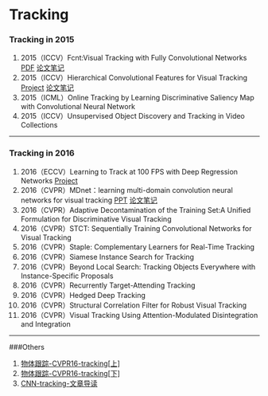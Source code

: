 # Tracking

### Tracking in 2015
1. 2015（ICCV）Fcnt:Visual Tracking with Fully Convolutional Networks
[PDF](http://202.118.75.4/lu/Paper/ICCV2015/iccv15_lijun.pdf)
[论文笔记](http://blog.csdn.net/carrierlxksuper/article/details/48918297)
2. 2015（ICCV）Hierarchical Convolutional Features for Visual Tracking
[Project](https://github.com/jbhuang0604/CF2)
[论文笔记](http://blog.csdn.net/autocyz/article/details/50827010)
3. 2015（ICML）Online Tracking by Learning Discriminative Saliency Map with Convolutional Neural Network
4. 2015（ICCV）Unsupervised Object Discovery and Tracking in Video Collections

------------------------------------
### Tracking in 2016
1. 2016（ECCV）Learning to Track at 100 FPS with Deep Regression Networks
[Project](http://davheld.github.io/GOTURN/GOTURN.html)
2. 2016（CVPR）MDnet：learning multi-domain convolution neural networks for visual tracking
[PPT](http://www.votchallenge.net/vot2015/download/presentation_Hyeonseob.pdf)
[论文笔记](http://www.cnblogs.com/wangxiaocvpr/p/5598608.html)
3. 2016（CVPR）Adaptive Decontamination of the Training Set:A Unified Formulation for Discriminative Visual Tracking
4. 2016（CVPR）STCT: Sequentially Training Convolutional Networks for Visual Tracking
5. 2016（CVPR）Staple: Complementary Learners for Real-Time Tracking
6. 2016（CVPR）Siamese Instance Search for Tracking
7. 2016（CVPR）Beyond Local Search: Tracking Objects Everywhere with Instance-Specific Proposals
8. 2016（CVPR）Recurrently Target-Attending Tracking
9. 2016（CVPR）Hedged Deep Tracking
10. 2016（CVPR）Structural Correlation Filter for Robust Visual Tracking
11. 2016（CVPR）Visual Tracking Using Attention-Modulated Disintegration and Integration

-------------------------------------
###Others
1. [物体跟踪-CVPR16-tracking[上]](http://blog.csdn.net/ben_ben_niao/article/details/52072659)
2. [物体跟踪-CVPR16-tracking[下]](http://blog.csdn.net/ben_ben_niao/article/details/52078727)
3. [CNN-tracking-文章导读](http://www.mamicode.com/info-detail-1319376.html)
